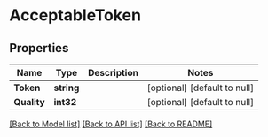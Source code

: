 # AcceptableToken

## Properties
Name | Type | Description | Notes
------------ | ------------- | ------------- | -------------
**Token** | **string** |  | [optional] [default to null]
**Quality** | **int32** |  | [optional] [default to null]

[[Back to Model list]](../README.md#documentation-for-models) [[Back to API list]](../README.md#documentation-for-api-endpoints) [[Back to README]](../README.md)


